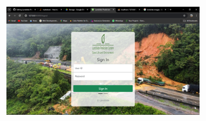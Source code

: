 ![alt text](https://github.com/Avadhut2003/Landslide-Prediction/blob/main/Images/Screenshot%20(68).png?raw=true)
